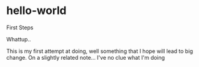 # hello-world
First Steps

Whattup.. 

This is my first attempt at doing, well something that I hope will lead to big change.
On a slightly related note... I've no clue what I'm doing
